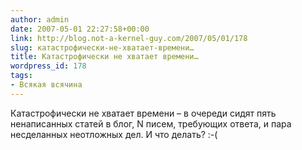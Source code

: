 ```yaml
---
author: admin
date: 2007-05-01 22:27:58+00:00
link: http://blog.not-a-kernel-guy.com/2007/05/01/178
slug: катастрофически-не-хватает-времени…
title: Катастрофически не хватает времени…
wordpress_id: 178
tags:
- Всякая всячина
---
```


Катастрофически не хватает времени –  в очереди сидят пять ненаписанных статей в блог, N писем, требующих ответа, и пара несделанных неотложных дел. И что делать? :-(
